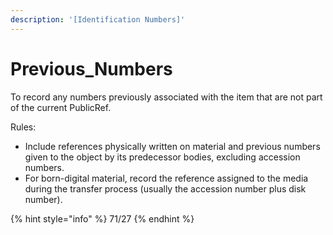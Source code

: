 ```yaml
---
description: '[Identification Numbers]'
---
```


# Previous\_Numbers

To record any numbers previously associated with the item that are not part of the current PublicRef.

Rules:

* Include references physically written on material and previous numbers given to the object by its predecessor bodies, excluding accession numbers.
* For born-digital material, record the reference assigned to the media during the transfer process (usually the accession number plus disk number).

{% hint style="info" %}
71/27
{% endhint %}
